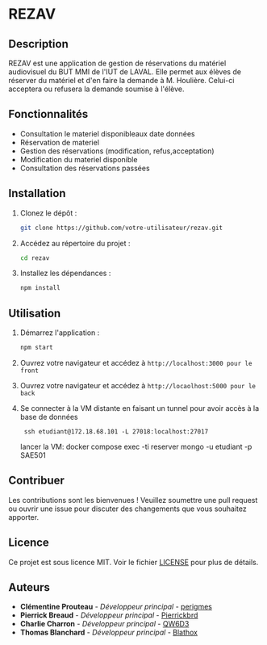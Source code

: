 # REZAV

## Description

REZAV est une application de gestion de réservations du matériel audiovisuel du BUT MMI de l'IUT de LAVAL. Elle permet aux élèves de réserver du matériel et d'en faire la demande à M. Houlière. Celui-ci acceptera ou refusera la demande soumise à l'élève.

## Fonctionnalités

- Consultation le materiel disponibleaux date données
- Réservation de materiel
- Gestion des réservations (modification, refus,acceptation)
- Modification du materiel disponible
- Consultation des réservations passées

## Installation

1. Clonez le dépôt :
    ```bash
    git clone https://github.com/votre-utilisateur/rezav.git
    ```
2. Accédez au répertoire du projet :
    ```bash
    cd rezav
    ```
3. Installez les dépendances :
    ```bash
    npm install
    ```

## Utilisation

1. Démarrez l'application :
    ```bash
    npm start
    ```
2. Ouvrez votre navigateur et accédez à `http://localhost:3000 pour le front`

3. Ouvrez votre navigateur et accédez à `http://locaolhost:5000 pour le back`

4. Se connecter à la VM distante en faisant un tunnel pour avoir accès à la base de données
    ```ssh
     ssh etudiant@172.18.68.101 -L 27018:localhost:27017
     ```
    lancer la VM: 
    docker compose exec -ti reserver mongo -u etudiant -p SAE501

## Contribuer

Les contributions sont les bienvenues ! Veuillez soumettre une pull request ou ouvrir une issue pour discuter des changements que vous souhaitez apporter.

## Licence

Ce projet est sous licence MIT. Voir le fichier [LICENSE](LICENSE) pour plus de détails.

## Auteurs

- **Clémentine Prouteau** - *Développeur principal* - [perigmes](https://github.com/perigmes)
- **Pierrick Breaud** - *Développeur principal* - [Pierrickbrd](https://github.com/Pierrickbrd)
- **Charlie Charron** - *Développeur principal* - [QW6D3](https://github.com/perigmes)
- **Thomas Blanchard** - *Développeur principal* - [Blathox](https://github.com/Blathox)

